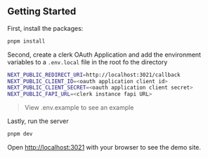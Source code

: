 ## Getting Started

First, install the packages:

```bash
pnpm install
```

Second, create a clerk OAuth Application and add the environment variables to a `.env.local` file in the root fo the directory

```bash
NEXT_PUBLIC_REDIRECT_URI=http://localhost:3021/callback
NEXT_PUBLIC_CLIENT_ID=<oauth application client id>
NEXT_PUBLIC_CLIENT_SECRET=<oauth application client secret>
NEXT_PUBLIC_FAPI_URL=<clerk instance fapi URL>
```

> View .env.example to see an example

Lastly, run the server

```bash
pnpm dev
```

Open [http://localhost:3021](http://localhost:3021) with your browser to see the demo site.
